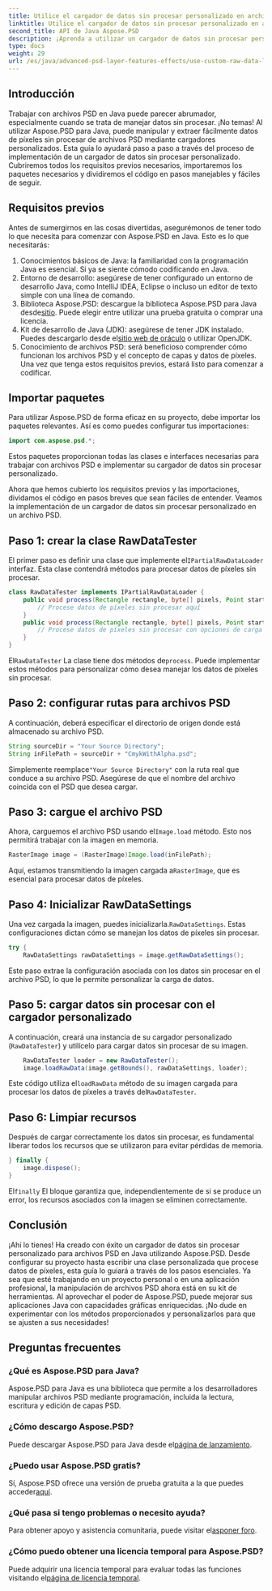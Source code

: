 ```yaml
---
title: Utilice el cargador de datos sin procesar personalizado en archivos PSD - Java
linktitle: Utilice el cargador de datos sin procesar personalizado en archivos PSD - Java
second_title: API de Java Aspose.PSD
description: ¡Aprenda a utilizar un cargador de datos sin procesar personalizado en archivos PSD con Java! Esta guía paso a paso cubre todo, desde la configuración hasta la limpieza de recursos.
type: docs
weight: 29
url: /es/java/advanced-psd-layer-features-effects/use-custom-raw-data-loader-psd-files/
---
```

## Introducción
Trabajar con archivos PSD en Java puede parecer abrumador, especialmente cuando se trata de manejar datos sin procesar. ¡No temas! Al utilizar Aspose.PSD para Java, puede manipular y extraer fácilmente datos de píxeles sin procesar de archivos PSD mediante cargadores personalizados. Esta guía lo ayudará paso a paso a través del proceso de implementación de un cargador de datos sin procesar personalizado. Cubriremos todos los requisitos previos necesarios, importaremos los paquetes necesarios y dividiremos el código en pasos manejables y fáciles de seguir.
## Requisitos previos
Antes de sumergirnos en las cosas divertidas, asegurémonos de tener todo lo que necesita para comenzar con Aspose.PSD en Java. Esto es lo que necesitarás:
1. Conocimientos básicos de Java: la familiaridad con la programación Java es esencial. Si ya se siente cómodo codificando en Java.
2. Entorno de desarrollo: asegúrese de tener configurado un entorno de desarrollo Java, como IntelliJ IDEA, Eclipse o incluso un editor de texto simple con una línea de comando.
3.  Biblioteca Aspose.PSD: descargue la biblioteca Aspose.PSD para Java desde[sitio](https://releases.aspose.com/psd/java/). Puede elegir entre utilizar una prueba gratuita o comprar una licencia.
4. Kit de desarrollo de Java (JDK): asegúrese de tener JDK instalado. Puedes descargarlo desde el[sitio web de oráculo](https://www.oracle.com/java/technologies/javase-jdk11-downloads.html) o utilizar OpenJDK.
5. Conocimiento de archivos PSD: será beneficioso comprender cómo funcionan los archivos PSD y el concepto de capas y datos de píxeles.
Una vez que tenga estos requisitos previos, estará listo para comenzar a codificar.

## Importar paquetes
Para utilizar Aspose.PSD de forma eficaz en su proyecto, debe importar los paquetes relevantes. Así es como puedes configurar tus importaciones:
```java
import com.aspose.psd.*;
```
Estos paquetes proporcionan todas las clases e interfaces necesarias para trabajar con archivos PSD e implementar su cargador de datos sin procesar personalizado.

Ahora que hemos cubierto los requisitos previos y las importaciones, dividamos el código en pasos breves que sean fáciles de entender. Veamos la implementación de un cargador de datos sin procesar personalizado en un archivo PSD.
## Paso 1: crear la clase RawDataTester
 El primer paso es definir una clase que implemente el`IPartialRawDataLoader` interfaz. Esta clase contendrá métodos para procesar datos de píxeles sin procesar.
```java
class RawDataTester implements IPartialRawDataLoader {
    public void process(Rectangle rectangle, byte[] pixels, Point start, Point end) {
        // Procese datos de píxeles sin procesar aquí
    }
    public void process(Rectangle rectangle, byte[] pixels, Point start, Point end, LoadOptions loadOptions) {
        // Procese datos de píxeles sin procesar con opciones de carga aquí
    }
}
```
 El`RawDataTester` La clase tiene dos métodos de`process`. Puede implementar estos métodos para personalizar cómo desea manejar los datos de píxeles sin procesar. 
## Paso 2: configurar rutas para archivos PSD
A continuación, deberá especificar el directorio de origen donde está almacenado su archivo PSD.
```java
String sourceDir = "Your Source Directory";
String inFilePath = sourceDir + "CmykWithAlpha.psd";
```
 Simplemente reemplace`"Your Source Directory"` con la ruta real que conduce a su archivo PSD. Asegúrese de que el nombre del archivo coincida con el PSD que desea cargar.
## Paso 3: cargue el archivo PSD
 Ahora, carguemos el archivo PSD usando el`Image.load` método. Esto nos permitirá trabajar con la imagen en memoria.
```java
RasterImage image = (RasterImage)Image.load(inFilePath);
```
Aquí, estamos transmitiendo la imagen cargada a`RasterImage`, que es esencial para procesar datos de píxeles.
## Paso 4: Inicializar RawDataSettings
 Una vez cargada la imagen, puedes inicializarla.`RawDataSettings`. Estas configuraciones dictan cómo se manejan los datos de píxeles sin procesar.
```java
try {
    RawDataSettings rawDataSettings = image.getRawDataSettings();
```
Este paso extrae la configuración asociada con los datos sin procesar en el archivo PSD, lo que le permite personalizar la carga de datos.
## Paso 5: cargar datos sin procesar con el cargador personalizado
A continuación, creará una instancia de su cargador personalizado (`RawDataTester`) y utilícelo para cargar datos sin procesar de su imagen.
```java
    RawDataTester loader = new RawDataTester();
    image.loadRawData(image.getBounds(), rawDataSettings, loader);
```
 Este código utiliza el`loadRawData` método de su imagen cargada para procesar los datos de píxeles a través del`RawDataTester`.
## Paso 6: Limpiar recursos
Después de cargar correctamente los datos sin procesar, es fundamental liberar todos los recursos que se utilizaron para evitar pérdidas de memoria.
```java
} finally {
    image.dispose();
}
```
 El`finally` El bloque garantiza que, independientemente de si se produce un error, los recursos asociados con la imagen se eliminen correctamente.

## Conclusión
¡Ahí lo tienes! Ha creado con éxito un cargador de datos sin procesar personalizado para archivos PSD en Java utilizando Aspose.PSD. Desde configurar su proyecto hasta escribir una clase personalizada que procese datos de píxeles, esta guía lo guiará a través de los pasos esenciales. Ya sea que esté trabajando en un proyecto personal o en una aplicación profesional, la manipulación de archivos PSD ahora está en su kit de herramientas.
Al aprovechar el poder de Aspose.PSD, puede mejorar sus aplicaciones Java con capacidades gráficas enriquecidas. ¡No dude en experimentar con los métodos proporcionados y personalizarlos para que se ajusten a sus necesidades!

## Preguntas frecuentes
### ¿Qué es Aspose.PSD para Java?  
Aspose.PSD para Java es una biblioteca que permite a los desarrolladores manipular archivos PSD mediante programación, incluida la lectura, escritura y edición de capas PSD.
### ¿Cómo descargo Aspose.PSD?  
 Puede descargar Aspose.PSD para Java desde el[página de lanzamiento](https://releases.aspose.com/psd/java/).
### ¿Puedo usar Aspose.PSD gratis?  
 Sí, Aspose.PSD ofrece una versión de prueba gratuita a la que puedes acceder[aquí](https://releases.aspose.com/).
### ¿Qué pasa si tengo problemas o necesito ayuda?  
 Para obtener apoyo y asistencia comunitaria, puede visitar el[asponer foro](https://forum.aspose.com/c/psd/34).
### ¿Cómo puedo obtener una licencia temporal para Aspose.PSD?  
Puede adquirir una licencia temporal para evaluar todas las funciones visitando el[página de licencia temporal](https://purchase.aspose.com/temporary-license/).